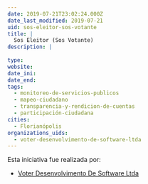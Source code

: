 ```yaml
---
date: 2019-07-21T23:02:24.000Z
date_last_modified: 2019-07-21
uid: sos-eleitor-sos-votante
title: |
  Sos Eleitor (Sos Votante)
description: |
  
type: 
website: 
date_ini: 
date_end: 
tags:
  - monitoreo-de-servicios-publicos
  - mapeo-ciudadano
  - transparencia-y-rendicion-de-cuentas
  - participación-ciudadana
cities: 
  - Florianópolis
organizations_uids:
  - voter-desenvolvimento-de-software-ltda
---
```


Esta iniciativa fue realizada por:

- [Voter Desenvolvimento De Software Ltda](/organizaciones/voter-desenvolvimento-de-software-ltda)
